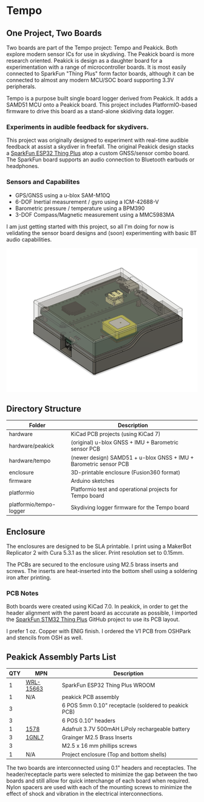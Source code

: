 # Tempo

## One Project, Two Boards

Two boards are part of the Tempo project: Tempo and Peakick. Both explore modern sensor ICs for use in skydiving.  The Peakick board is more research oriented. 
Peakick is design as a daughter board for
a experimentation with a range of microcontroller boards. It is most easily connected to SparkFun "Thing Plus" form factor boards, although 
it can be connected to almost any modern MCU/SOC board supporting 3.3V
peripherals.

Tempo is a purpose built single board logger derived from Peakick.  It adds a SAMD51 MCU onto a Peakick board.  This project includes PlatformIO-based firmware to drive this board as a stand-alone
skidiving data logger.

### Experiments in audible feedback for skydivers.

This project was originally designed to experiment with real-time audible feedback at assist a skydiver in freefall. The original Peakick design stacks a [SparkFun ESP32 Thing Plus](https://github.com/sparkfun/STM32_Thing_Plus) atop a custom GNSS/sensor combo board. The SparkFun board supports an audio connection to Bluetooth earbuds or headphones.


### Sensors and Capabilites

- GPS/GNSS using a u-blox SAM-M10Q
- 6-DOF Inertial measurement / gyro using a ICM-42688-V
- Barometric pressure / temperature using a BPM390
- 3-DOF Compass/Magnetic measurement using a MMC5983MA

I am just getting started with this project, so all I'm doing for now is velidating the sensor board designs and (soon) experimenting with basic BT audio capabilities.

![temp assembly](images/tempo-assembly.png)

## Directory Structure

| Folder      | Description |
| ----------- | ----------- |
| hardware    | KiCad PCB projects (using KiCad 7)    |
| hardware/peakick | (original) u-blox GNSS + IMU + Barometric sensor PCB |
| hardware/tempo |(newer design)  SAMD51 + u-blox GNSS + IMU + Barometric sensor PCB |
| enclosure    | 3D-printable enclosure (Fusion360 format)
| firmware    | Arduino sketches       |
| platformio  | Platformio test and operational projects for Tempo board |
| platformio/tempo-logger  | Skydiving logger firmware for the Tempo board |

## Enclosure

The enclosures are designed to be SLA printable. I print using a MakerBot Replicator 2 with Cura 5.3.1 as the slicer. Print resolution set to 0.15mm.

The PCBs are secured to the enclosure using M2.5 brass inserts and screws. The inserts are heat-inserted into the bottom shell using a soldering iron after printing.

### PCB Notes

Both boards were created using KiCad 7.0.  In peakick, in order to get the header alignment with the parent board as acccurate as possible, I imported the [SparkFun STM32 Thing Plus](https://github.com/sparkfun/STM32_Thing_Plus) GitHub project to use its PCB layout. 

I prefer 1 oz. Copper with ENIG finish. I ordered the V1 PCB from OSHPark and stencils from OSH as well.

## Peakick Assembly Parts List

| QTY | MPN      | Description |
|----| ----------- | ----------- |
| 1 | [WRL-15663](https://www.digikey.com/en/products/detail/sparkfun-electronics/WRL-15663/11506265)   | SparkFun ESP32 Thing Plus WROOM
| 1 | N/A   | peakick PCB assembly
| 3  |       | 6 POS 5mm 0.10" receptacle (soldered to peakick PCB)
| 3  |       | 6 POS 0.10" headers
| 1 | [1578](https://www.digikey.com/en/products/detail/adafruit-industries-llc/1578/5054539?utm_adgroup=Battery%20Products&utm_source=google&utm_medium=cpc&utm_campaign=Dynamic%20Search_EN_RLSA_Buyers&utm_term=&utm_content=Battery%20Products&utm_id=go_cmp-175054755_adg-15264279675_ad-399492818526_aud-505192123430:dsa-53357708014_dev-c_ext-_prd-_sig-Cj0KCQjwm66pBhDQARIsALIR2zAggpxuq8dQv4im2FGo1CqTU3N75aE9USMP6jGWoU6Vr5h_xDsHwy8aAp_DEALw_wcB&gclid=Cj0KCQjwm66pBhDQARIsALIR2zAggpxuq8dQv4im2FGo1CqTU3N75aE9USMP6jGWoU6Vr5h_xDsHwy8aAp_DEALw_wcB) | Adafruit 3.7V 500mAH LiPoly rechargeable battery
| 3 | [1GNL7](https://www.grainger.com/product/GRAINGER-APPROVED-Heat-Set-Insert-M2-5-0-45-1GNL7) | Grainger M2.5 Brass Inserts
| 3 |       | M2.5 x 16 mm phillips screws
| 1 | N/A   | Project enclosure (Top and bottom shells)

The two boards are interconnected using 0.1" headers and receptacles. The header/receptacle parts were selected to minimize the gap between the two boards and still allow for quick interchange of each board when required. Nylon spacers are used with each of the mounting screws to minimize the effect of shock and vibration in the electrical interconnections.